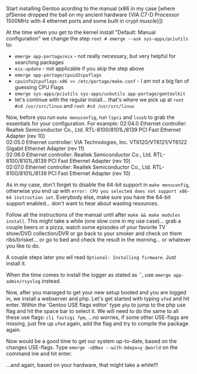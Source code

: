 Start installing Gentoo acording to the manual (x86 in my case [where pfSense dropped the ball on my ancient hardware {VIA C7-D Processor 1500MHz with 4 ethernet ports and some built in crypt muscle}])

At the time when you get to the kernel install "Default: Manual configuration" we change the step `root # emerge --ask sys-apps/pciutils` to:
- `emerge app-portage/eix` - not really necessary, but very helpful for searching packages
- `eix-update` - not applicable if you skip the step above
- `emerge app-portage/cpuid2cpuflags`
- `cpuinfo2cpuflags-x86 >> /etc/portage/make.conf` - I am not a big fan of guessing CPU Flags
- `emerge sys-apps/pciutils sys-apps/usbutils app-portage/gentoolkit`
- let's continue with the regular install... that's where we pick up at `root #cd /usr/src/linux` and `root #cd /usr/src/linux`

Now, before you run `make menuconfig`, run `lspci` and `lsusb` to grab the essentials for your configuration.
For example:
02:04.0 Ethernet controller: Realtek Semiconductor Co., Ltd. RTL-8100/8101L/8139 PCI Fast Ethernet Adapter (rev 10)  
02:05.0 Ethernet controller: VIA Technologies, Inc. VT6120/VT6121/VT6122 Gigabit Ethernet Adapter (rev 11)  
02:06.0 Ethernet controller: Realtek Semiconductor Co., Ltd. RTL-8100/8101L/8139 PCI Fast Ethernet Adapter (rev 10)  
02:07.0 Ethernet controller: Realtek Semiconductor Co., Ltd. RTL-8100/8101L/8139 PCI Fast Ethernet Adapter (rev 10)  

As in my case, don't forget to disable the 64-bit support in `make menuconfig`, otherwise you end up with `error: CPU you selected does not support x86-64 instruction set`. Everybody else, make sure you have the 64-bit support enabled... don't want to hear about wasting resources.

Follow all the instructions of the manual until after `make && make modules install`.
This might take a while (one slow core in my use case)... grab a couple beers or a pizza, watch some episodes of your favorite TV show/DVD collection/DVR or go back to your smoker and check on them ribs/brisket... or go to bed and check the result in the morning... or whatever you like to do.

A couple steps later you wil read `Optional: Installing firmware`. Just install it.

When the time comes to install the logger as stated as ``, use `emerge app-admin/rsyslog` instead.

Now, after you managed to get your new setup booted and you are logged in, we install a webserver and php.
Let's get started with typing `ufed` and hit enter.
Within the 'Gentoo USE flags editor' type `php` to jump to the php use flag and hit the space bar to select it.
We will need to do the same to all these use flags: `cli fastcgi fpm`, 
...no worries, if some other USE-flags are missing, just fire up `ufed` again, add the flag and try to compile the package again.

Now would be a good time to get our system up-to-date, based on the changes USE-flags.
Type `emerge -uDNav --with-bdeps=y @world` on the command ine and hit enter.

...and again, based on your hardware, that might take a while!!!

